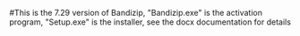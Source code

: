 #This is the 7.29 version of Bandizip, "Bandizip.exe" is the activation program, "Setup.exe" is the installer, see the docx documentation for details
